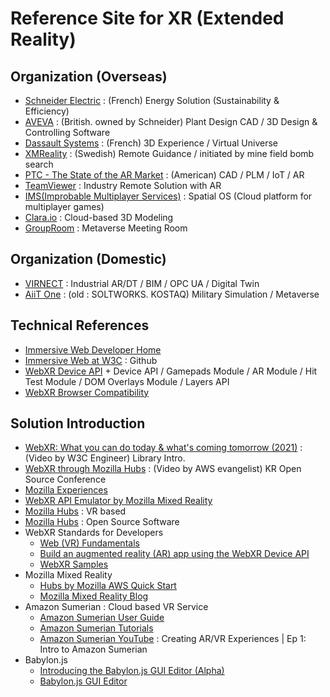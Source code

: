 # Reference Site for XR (Extended Reality)  

## Organization (Overseas)

- [Schneider Electric](https://www.se.com/ww/en/) : (French) Energy Solution (Sustainability & Efficiency) 
- [AVEVA](https://www.aveva.com/en/) : (British. owned by Schneider) Plant Design CAD / 3D Design & Controlling Software 
- [Dassault Systems](https://www.3ds.com/) : (French) 3D Experience / Virtual Universe
- [XMReality](https://xmreality.com/) : (Swedish) Remote Guidance / initiated by mine field bomb search    
- [PTC - The State of the AR Market](https://www.ptc.com/en/resources/augmented-reality/white-paper/state-of-industrial-ar?utm_campaign=Multiple_Renurture_Re-engagement_FY20Q1_EM+2_Multi+Asset_+(ko-kr)&utm_medium=email&utm_source=Eloqua&identifier=CPTCP000006578199&src=button&elqTrackId=f2b5fb895e444b2bb42c8653632f8df7&elq=f90a0970a120425694db1fcc26764e6c&elqaid=35453&elqat=1&elqCampaignId=23710) : (American) CAD / PLM / IoT / AR  
- [TeamViewer](https://www.teamviewer.com/en/industry-solutions/) : Industry Remote Solution with AR
- [IMS(Improbable Multiplayer Services)](https://ims.improbable.io/insights/how-spatialos-works-with-game-engines) : Spatial OS (Cloud platform for multiplayer games) 
- [Clara.io](https://clara.io/) : Cloud-based 3D Modeling    
- [GroupRoom](https://www.grouproom.io/) : Metaverse Meeting Room 

## Organization (Domestic)

- [VIRNECT](https://www.virnect.com) : Industrial AR/DT / BIM / OPC UA / Digital Twin  
- [AiiT One](http://www.aiitone.com/) : (old : SOLTWORKS. KOSTAQ) Military Simulation / Metaverse

## Technical References  

- [Immersive Web Developer Home](https://immersiveweb.dev/)
- [Immersive Web at W3C](https://github.com/immersive-web) : Github
- [WebXR Device API](https://immersive-web.github.io/webxr/) + Device API / Gamepads Module / AR Module / Hit Test Module / DOM Overlays Module / Layers API
- [WebXR Browser Compatibility](https://caniuse.com/?search=webxr)  

## Solution Introduction 

- [WebXR: What you can do today & what's coming tomorrow (2021)](https://youtu.be/t-uk8InHte4) : (Video by W3C Engineer) Library Intro.   
- [WebXR through Mozilla Hubs](https://youtu.be/bUk87y2VgCk) : (Video by AWS evangelist) KR Open Source Conference
- [Mozilla Experiences](https://mixedreality.mozilla.org/hello-webxr/) 
- [WebXR API Emulator by Mozilla Mixed Reality](https://addons.mozilla.org/en-GB/firefox/addon/webxr-api-emulator/)
- [Mozilla Hubs](https://hubs.mozilla.com/) : VR based
- [Mozilla Hubs](https://github.com/mozilla/hubs) : Open Source Software 
- WebXR Standards for Developers
  - [Web (VR) Fundamentals](https://developers.google.com/web/fundamentals/vr)
  - [Build an augmented reality (AR) app using the WebXR Device API](https://codelabs.developers.google.com/ar-with-webxr#0)
  - [WebXR Samples](https://immersive-web.github.io/webxr-samples/)
- Mozilla Mixed Reality
  - [Hubs by Mozilla AWS Quick Start](https://hubs.mozilla.com/docs/hubs-cloud-aws-quick-start.html)
  - [Mozilla Mixed Reality Blog](https://blog.mozvr.com/)
- Amazon Sumerian : Cloud based VR Service
  - [Amazon Sumerian User Guide](https://docs.aws.amazon.com/sumerian/latest/userguide/amazon-sumerian.html)
  - [Amazon Sumerian Tutorials](https://docs.sumerian.amazonaws.com/)
  - [Amazon Sumerian YouTube](https://youtu.be/KaW9D_rHhIc) : Creating AR/VR Experiences | Ep 1: Intro to Amazon Sumerian
- Babylon.js 
  - [Introducing the Babylon.js GUI Editor (Alpha)](https://babylonjs.medium.com/introducing-the-babylon-js-gui-editor-alpha-89dc6a6461d8) 
  - [Babylon.js GUI Editor](https://gui.babylonjs.com/)
